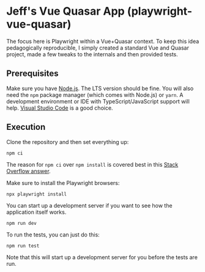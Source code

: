 # Jeff's Vue Quasar App (playwright-vue-quasar)

The focus here is Playwright within a Vue+Quasar context. To keep this idea pedagogically reproducible, I simply created a standard Vue and Quasar project, made a few tweaks to the internals and then provided tests.

## Prerequisites

Make sure you have [Node.js](https://nodejs.org/en). The LTS version should be fine. You will also need the `npm` package manager (which comes with Node.js) or `yarn`. A development environment or IDE with TypeScript/JavaScript support will help. [Visual Studio Code](https://code.visualstudio.com/) is a good choice.

## Execution

Clone the repository and then set everything up:

```shell
npm ci
```

The reason for `npm ci` over `npm install` is covered best in this [Stack Overflow answer](https://stackoverflow.com/a/53325242).

Make sure to install the Playwright browsers:

```shell
npx playwright install
```

You can start up a development server if you want to see how the application itself works.

```shell
npm run dev
```

To run the tests, you can just do this:

```shell
npm run test
```

Note that this will start up a development server for you before the tests are run.
